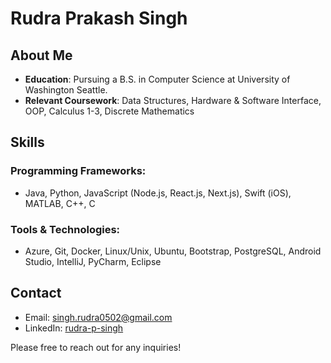 # Rudra Prakash Singh
## About Me
- **Education**: Pursuing a B.S. in Computer Science at University of Washington Seattle.
- **Relevant Coursework**:  Data Structures, Hardware & Software Interface, OOP, Calculus 1-3, Discrete Mathematics

## Skills
### Programming Frameworks:
- Java, Python, JavaScript (Node.js, React.js, Next.js), Swift (iOS), MATLAB, C++, C

### Tools & Technologies:
- Azure, Git, Docker, Linux/Unix, Ubuntu, Bootstrap, PostgreSQL, Android Studio, IntelliJ, PyCharm, Eclipse

## Contact
- Email: singh.rudra0502@gmail.com
- LinkedIn: [rudra-p-singh](https://www.linkedin.com/in/rudra-p-singh)

Please free to reach out for any inquiries!
